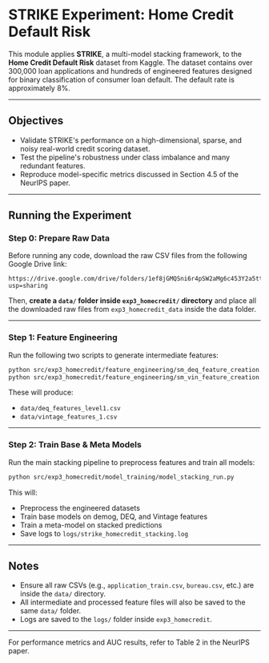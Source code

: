 
# STRIKE Experiment: Home Credit Default Risk

This module applies **STRIKE**, a multi-model stacking framework, to the **Home Credit Default Risk** dataset from Kaggle. The dataset contains over 300,000 loan applications and hundreds of engineered features designed for binary classification of consumer loan default. The default rate is approximately 8%.

---

## Objectives

- Validate STRIKE's performance on a high-dimensional, sparse, and noisy real-world credit scoring dataset.
- Test the pipeline's robustness under class imbalance and many redundant features.
- Reproduce model-specific metrics discussed in Section 4.5 of the NeurIPS paper.

---

## Running the Experiment

### Step 0: Prepare Raw Data

Before running any code, download the raw CSV files from the following Google Drive link:

```
https://drive.google.com/drive/folders/1ef8jGMQSni6r4pSW2aMg6c453Y2a5tt6?usp=sharing
```

Then, **create a `data/` folder inside `exp3_homecredit/` directory** and place all the downloaded raw files from `exp3_homecredit_data` inside the data folder. 

---

### Step 1: Feature Engineering

Run the following two scripts to generate intermediate features:

```bash
python src/exp3_homecredit/feature_engineering/sm_deq_feature_creation.py
python src/exp3_homecredit/feature_engineering/sm_vin_feature_creation.py
```

These will produce:

- `data/deq_features_level1.csv`
- `data/vintage_features_1.csv`

---

### Step 2: Train Base & Meta Models

Run the main stacking pipeline to preprocess features and train all models:

```bash
python src/exp3_homecredit/model_training/model_stacking_run.py
```

This will:

- Preprocess the engineered datasets
- Train base models on demog, DEQ, and Vintage features
- Train a meta-model on stacked predictions
- Save logs to `logs/strike_homecredit_stacking.log`

---

## Notes

- Ensure all raw CSVs (e.g., `application_train.csv`, `bureau.csv`, etc.) are inside the `data/` directory.
- All intermediate and processed feature files will also be saved to the same `data/` folder.
- Logs are saved to the `logs/` folder inside `exp3_homecredit`.

---

For performance metrics and AUC results, refer to Table 2 in the NeurIPS paper.
